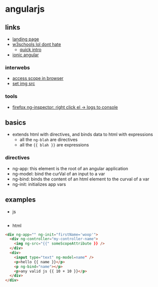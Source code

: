 # angularjs

## links

- [landing page](https://angularjs.org/)
- [w3schools lol dont hate](https://www.w3schools.com/angular/default.asp)
  - [quick intro](https://www.w3schools.com/angular/angular_intro.asp)
- [ionic angular](https://ionicframework.com/docs/angular/overview)

### interwebs

- [access scope in browser](https://stackoverflow.com/questions/13743058/how-do-i-access-the-scope-variable-in-browsers-console-using-angularjs)
- [set img src](https://stackoverflow.com/questions/56863495/how-to-display-image-in-angular)

### tools

- [firefox ng-inspector: right click el -> logs to console](https://addons.mozilla.org/en-US/firefox/addon/ng-inspect/)

## basics

- extends html with directives, and binds data to html with expressions
  - all the `ng-blah` are directives
  - all the `{{ blah }}` are expressions

### directives

- ng-app: this element is the root of an angular application
- ng-model: bind the curVal of an input to a var
- ng-bind: binds the content of an html element to the curval of a var
- ng-init: initializes app vars

## examples

- js

```js

```

- html

```html
<div ng-app="" ng-init="firstName='woop'">
  <div ng-controller="my-controller-name">
    <img ng-src="{{" someScopeAttribute }} />
  </div>
  <div>
    <input type="text" ng-model=name" />
    <p>hello {{ name }}</p>
    <p ng-bind="name"></p>
    <p>any valid js {{ 10 + 10 }}</p>
  </div>
</div>
```
